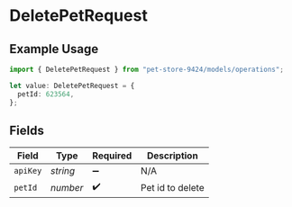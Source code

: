 # DeletePetRequest

## Example Usage

```typescript
import { DeletePetRequest } from "pet-store-9424/models/operations";

let value: DeletePetRequest = {
  petId: 623564,
};
```

## Fields

| Field              | Type               | Required           | Description        |
| ------------------ | ------------------ | ------------------ | ------------------ |
| `apiKey`           | *string*           | :heavy_minus_sign: | N/A                |
| `petId`            | *number*           | :heavy_check_mark: | Pet id to delete   |